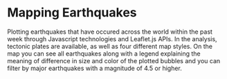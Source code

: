# Mapping Earthquakes
Plotting earthquakes that have occured across the world within the past week through Javascript technologies and Leaflet.js APIs. In the analysis, tectonic plates are available, as well as four different map styles. On the map you can see all earthquakes along with a legend explaining the meaning of difference in size and color of the plotted bubbles and you can filter by major earthquakes with a magnitude of 4.5 or higher.
